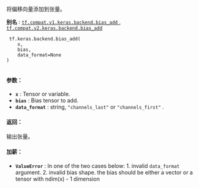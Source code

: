 将偏移向量添加到张量。

**别名** : [ `tf.compat.v1.keras.backend.bias_add` ](/api_docs/python/tf/keras/backend/bias_add), [ `tf.compat.v2.keras.backend.bias_add` ](/api_docs/python/tf/keras/backend/bias_add)

```
 tf.keras.backend.bias_add(
    x,
    bias,
    data_format=None
)
 
```

#### 参数：
- **`x`** : Tensor or variable.
- **`bias`** : Bias tensor to add.
- **`data_format`** : string,  `"channels_last"`  or  `"channels_first"` .


#### 返回：
输出张量。

#### 加薪：
- **`ValueError`** : In one of the two cases below:        1. invalid  `data_format`  argument.        2. invalid bias shape.           the bias should be either a vector or           a tensor with ndim(x) - 1 dimension
